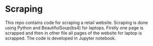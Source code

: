 # Scraping
This repo contains code for scraping a retail website. Scraping is done using Python and BeautifulSoup(bs4) for laptops.
Firstly one page is scrapped and then in other file all pages of the website for laptop is scrapped.
The code is developed in Jupyter notebook.
